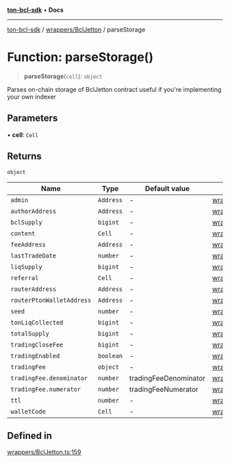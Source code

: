 [**ton-bcl-sdk**](../../../README.md) • **Docs**

***

[ton-bcl-sdk](../../../README.md) / [wrappers/BclJetton](../README.md) / parseStorage

# Function: parseStorage()

> **parseStorage**(`cell`): `object`

Parses on-chain storage of BclJetton contract
useful if you're implementing your own indexer

## Parameters

• **cell**: `Cell`

## Returns

`object`

| Name | Type | Default value | Defined in |
| ------ | ------ | ------ | ------ |
| `admin` | `Address` | - | [wrappers/BclJetton.ts:186](https://github.com/ton-fun-tech/ton-bcl-sdk/blob/2844ad70d72104e3115623db03ff9cc5fbf702ee/src/wrappers/BclJetton.ts#L186) |
| `authorAddress` | `Address` | - | [wrappers/BclJetton.ts:195](https://github.com/ton-fun-tech/ton-bcl-sdk/blob/2844ad70d72104e3115623db03ff9cc5fbf702ee/src/wrappers/BclJetton.ts#L195) |
| `bclSupply` | `bigint` | - | [wrappers/BclJetton.ts:189](https://github.com/ton-fun-tech/ton-bcl-sdk/blob/2844ad70d72104e3115623db03ff9cc5fbf702ee/src/wrappers/BclJetton.ts#L189) |
| `content` | `Cell` | - | [wrappers/BclJetton.ts:187](https://github.com/ton-fun-tech/ton-bcl-sdk/blob/2844ad70d72104e3115623db03ff9cc5fbf702ee/src/wrappers/BclJetton.ts#L187) |
| `feeAddress` | `Address` | - | [wrappers/BclJetton.ts:196](https://github.com/ton-fun-tech/ton-bcl-sdk/blob/2844ad70d72104e3115623db03ff9cc5fbf702ee/src/wrappers/BclJetton.ts#L196) |
| `lastTradeDate` | `number` | - | [wrappers/BclJetton.ts:193](https://github.com/ton-fun-tech/ton-bcl-sdk/blob/2844ad70d72104e3115623db03ff9cc5fbf702ee/src/wrappers/BclJetton.ts#L193) |
| `liqSupply` | `bigint` | - | [wrappers/BclJetton.ts:190](https://github.com/ton-fun-tech/ton-bcl-sdk/blob/2844ad70d72104e3115623db03ff9cc5fbf702ee/src/wrappers/BclJetton.ts#L190) |
| `referral` | `Cell` | - | [wrappers/BclJetton.ts:202](https://github.com/ton-fun-tech/ton-bcl-sdk/blob/2844ad70d72104e3115623db03ff9cc5fbf702ee/src/wrappers/BclJetton.ts#L202) |
| `routerAddress` | `Address` | - | [wrappers/BclJetton.ts:205](https://github.com/ton-fun-tech/ton-bcl-sdk/blob/2844ad70d72104e3115623db03ff9cc5fbf702ee/src/wrappers/BclJetton.ts#L205) |
| `routerPtonWalletAddress` | `Address` | - | [wrappers/BclJetton.ts:206](https://github.com/ton-fun-tech/ton-bcl-sdk/blob/2844ad70d72104e3115623db03ff9cc5fbf702ee/src/wrappers/BclJetton.ts#L206) |
| `seed` | `number` | - | [wrappers/BclJetton.ts:203](https://github.com/ton-fun-tech/ton-bcl-sdk/blob/2844ad70d72104e3115623db03ff9cc5fbf702ee/src/wrappers/BclJetton.ts#L203) |
| `tonLiqCollected` | `bigint` | - | [wrappers/BclJetton.ts:194](https://github.com/ton-fun-tech/ton-bcl-sdk/blob/2844ad70d72104e3115623db03ff9cc5fbf702ee/src/wrappers/BclJetton.ts#L194) |
| `totalSupply` | `bigint` | - | [wrappers/BclJetton.ts:188](https://github.com/ton-fun-tech/ton-bcl-sdk/blob/2844ad70d72104e3115623db03ff9cc5fbf702ee/src/wrappers/BclJetton.ts#L188) |
| `tradingCloseFee` | `bigint` | - | [wrappers/BclJetton.ts:204](https://github.com/ton-fun-tech/ton-bcl-sdk/blob/2844ad70d72104e3115623db03ff9cc5fbf702ee/src/wrappers/BclJetton.ts#L204) |
| `tradingEnabled` | `boolean` | - | [wrappers/BclJetton.ts:201](https://github.com/ton-fun-tech/ton-bcl-sdk/blob/2844ad70d72104e3115623db03ff9cc5fbf702ee/src/wrappers/BclJetton.ts#L201) |
| `tradingFee` | `object` | - | [wrappers/BclJetton.ts:197](https://github.com/ton-fun-tech/ton-bcl-sdk/blob/2844ad70d72104e3115623db03ff9cc5fbf702ee/src/wrappers/BclJetton.ts#L197) |
| `tradingFee.denominator` | `number` | tradingFeeDenominator | [wrappers/BclJetton.ts:199](https://github.com/ton-fun-tech/ton-bcl-sdk/blob/2844ad70d72104e3115623db03ff9cc5fbf702ee/src/wrappers/BclJetton.ts#L199) |
| `tradingFee.numerator` | `number` | tradingFeeNumerator | [wrappers/BclJetton.ts:198](https://github.com/ton-fun-tech/ton-bcl-sdk/blob/2844ad70d72104e3115623db03ff9cc5fbf702ee/src/wrappers/BclJetton.ts#L198) |
| `ttl` | `number` | - | [wrappers/BclJetton.ts:192](https://github.com/ton-fun-tech/ton-bcl-sdk/blob/2844ad70d72104e3115623db03ff9cc5fbf702ee/src/wrappers/BclJetton.ts#L192) |
| `walletCode` | `Cell` | - | [wrappers/BclJetton.ts:191](https://github.com/ton-fun-tech/ton-bcl-sdk/blob/2844ad70d72104e3115623db03ff9cc5fbf702ee/src/wrappers/BclJetton.ts#L191) |

## Defined in

[wrappers/BclJetton.ts:159](https://github.com/ton-fun-tech/ton-bcl-sdk/blob/2844ad70d72104e3115623db03ff9cc5fbf702ee/src/wrappers/BclJetton.ts#L159)
